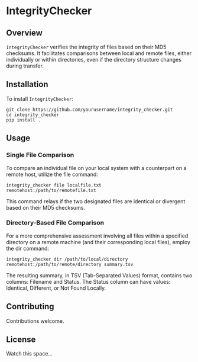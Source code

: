 # IntegrityChecker

## Overview

`IntegrityChecker` verifies the integrity of files based on their MD5 checksums. It facilitates comparisons between local and remote files, either individually or within directories, even if the directory structure changes during transfer. 

## Installation

To install `IntegrityChecker`:

```
git clone https://github.com/yourusername/integrity_checker.git
cd integrity_checker
pip install .
```

## Usage
### Single File Comparison
To compare an individual file on your local system with a counterpart on a remote host, utilize the file command:

```
integrity_checker file localfile.txt remotehost:/path/to/remotefile.txt

```

This command relays if the two designated files are identical or divergent based on their MD5 checksums.

### Directory-Based File Comparison
For a more comprehensive assessment involving all files within a specified directory on a remote machine (and their corresponding local files), employ the dir command:

```
integrity_checker dir /path/to/local/directory remotehost:/path/to/remote/directory summary.tsv
```

The resulting summary, in TSV (Tab-Separated Values) format, contains two columns: Filename and Status. The Status column can have values: Identical, Different, or Not Found Locally.

## Contributing
Contributions welcome.

## License
Watch this space...
